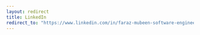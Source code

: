 ```yaml
---
layout: redirect
title: LinkedIn
redirect_to: "https://www.linkedin.com/in/faraz-mubeen-software-engineer/"
---
```

